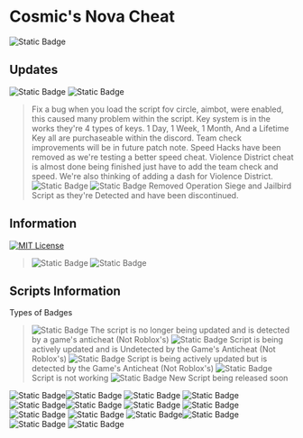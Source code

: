 
# Cosmic's Nova Cheat

![Static Badge](https://img.shields.io/badge/%F0%9F%8C%A0Cosmic-purple)


## Updates
![Static Badge](https://img.shields.io/badge/Version%201.2-green)
![Static Badge](https://img.shields.io/badge/Change%20Logs-pink)
> Fix a bug when you load the script fov circle, aimbot, were enabled, this caused many problem within the script.
 >Key system is in the works they're 4 types of keys. 1 Day, 1 Week, 1 Month, And a Lifetime Key all are purchaseable within the discord. 
 Team check improvements will be in future patch note. Speed Hacks have been removed as we're testing a better speed cheat. Violence District cheat is almost done being finished just have to add the team check and speed.
 We're also thinking of adding a dash for Violence District.
 > ![Static Badge](https://img.shields.io/badge/Version%201.1-green)
![Static Badge](https://img.shields.io/badge/Change%20Logs-pink)
Removed Operation Siege and Jailbird Script as they're Detected and have been discontinued.




## Information

[![MIT License](https://img.shields.io/badge/License-MIT-green.svg)](https://choosealicense.com/licenses/mit/)
>![Static Badge](https://img.shields.io/badge/Owner%20%26%20Developer-purple)
![Static Badge](https://img.shields.io/badge/zxbnz%2Fz2bn-purple)


## Scripts Information
Types of Badges 
> ![Static Badge](https://img.shields.io/badge/Discontinued%20%26%20Detected-black)
> The script is no longer being updated and is detected by a game's anticheat (Not Roblox's)
>![Static Badge](https://img.shields.io/badge/Working%2FUndetected-lime)
>Script is being actively updated and is Undetected by the Game's Anticheat (Not Roblox's)
>![Static Badge](https://img.shields.io/badge/Working%2FDetected-orange)
> Script is being actively updated but is detected by the Game's Anticheat (Not Roblox's)
>![Static Badge](https://img.shields.io/badge/Not%20Working-darkred)
>Script is not working 
>![Static Badge](https://img.shields.io/badge/Coming%20Soon-darkblue)
>New Script being released soon

![Static Badge](https://img.shields.io/badge/Operation%20Siege-lightgray)![Static Badge](https://img.shields.io/badge/Discontinued%20%26%20Detected-black)
![Static Badge](https://img.shields.io/badge/Jailbird-lightgray)
![Static Badge](https://img.shields.io/badge/Discontinued%20%26%20Detected-black)
![Static Badge](https://img.shields.io/badge/CounterBlox-lightgray)![Static Badge](https://img.shields.io/badge/Working%2FUndetected-lime)
![Static Badge](https://img.shields.io/badge/ValoBlox-lightgray)
![Static Badge](https://img.shields.io/badge/Working%2FUndetected-lime)
![Static Badge](https://img.shields.io/badge/Violence%20District-lightgray)
![Static Badge](https://img.shields.io/badge/Coming%20Soon-darkblue)
![Static Badge](https://img.shields.io/badge/Cosmic%20Universal%20Aimbot-lightgray)![Static Badge](https://img.shields.io/badge/Coming%20Soon-darkblue)
![Static Badge](https://img.shields.io/badge/Cosmic%20Universal%20ESP-lightgray)
![Static Badge](https://img.shields.io/badge/Coming%20Soon-darkblue)




